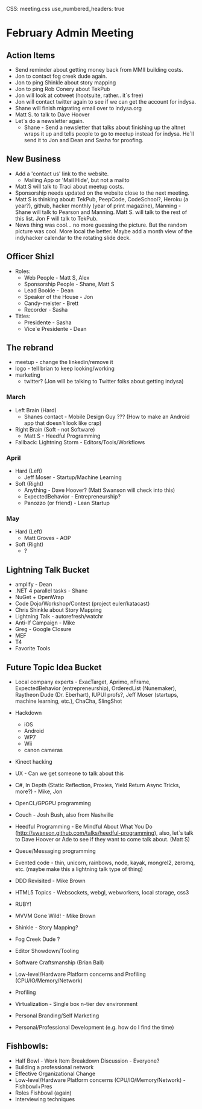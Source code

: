 CSS: meeting.css
use_numbered_headers: true

# February Admin Meeting

## Action Items
* Send reminder about getting money back from MMII building costs.
* Jon to contact fog creek dude again.
* Jon to ping Shinkle about story mapping
* Jon to ping Rob Conery about TekPub
* Jon will look at cotweet (hootsuite, rather.. it`s free)
* Jon will contact twitter again to see if we can get the account for indysa.
* Shane will finish migrating email over to indysa.org
* Matt S. to talk to Dave Hoover
* Let`s do a newsletter again.
  * Shane - Send a newsletter that talks about finishing up the altnet wraps it up and tells people to go to meetup instead for indysa.  He`ll send it to Jon and Dean and Sasha for proofing.


## New Business
* Add a 'contact us' link to the website.
  * Mailing App or 'Mail Hide', but not a mailto
* Matt S will talk to Traci about meetup costs.
* Sponsorship needs updated on the website close to the next meeting.
* Matt S is thinking about: TekPub, PeepCode, CodeSchool?, Heroku (a year?), github, hacker monthly (year of print magazine), Manning - Shane will talk to Pearson and Manning.  Matt S. will talk to the rest of this list.  Jon F will talk to TekPub.
* News thing was cool... no more guessing the picture.  But the random picture was cool.  More local the better. Maybe add a month view of the indyhacker calendar to the rotating slide deck.

## Officer Shizl
* Roles:
  * Web People - Matt S, Alex
  * Sponsorship People - Shane, Matt S
  * Lead Bookie - Dean
  * Speaker of the House - Jon
  * Candy-meister - Brett
  * Recorder - Sasha
* Titles:
  * Presidente - Sasha
  * Vice`e Presidente - Dean


## The rebrand
* meetup - change the linkedin/remove it
* logo - tell brian to keep looking/working
* marketing
  * twitter? (Jon will be talking to Twitter folks about getting indysa)

### March
* Left Brain (Hard)
  * Shanes contact - Mobile Design Guy ??? (How to make an Android app that doesn`t look like crap)
* Right Brain (Soft - not Software)
  * Matt S - Heedful Programming
* Fallback: Lightning Storm - Editors/Tools/Workflows

### April
* Hard (Left)
  * Jeff Moser - Startup/Machine Learning
* Soft (Right)
  * Anything - Dave Hoover? (Matt Swanson will check into this)
  * ExpectedBehavior - Entrepreneurship?
  * Panozzo (or friend) - Lean Startup

### May
* Hard (Left)
  * Matt Groves - AOP
* Soft (Right)
  * ?

## Lightning Talk Bucket
* amplify - Dean
* .NET 4 parallel tasks - Shane
* NuGet + OpenWrap
* Code Dojo/Workshop/Contest (project euler/katacast)
* Chris Shinkle about Story Mapping
* Lightning Talk - autorefresh/watchr
* Anti-If Campaign - Mike
* Greg - Google Closure
* MEF
* T4
* Favorite Tools

## Future Topic Idea Bucket
* Local company experts - ExacTarget, Aprimo, nFrame, ExpectedBehavior (entrepreneurship), OrderedList (Nunemaker), Raytheon Dude (Dr. Eberhart), IUPUI profs?, Jeff Moser (startups, machine learning, etc.), ChaCha, SlingShot
* Hackdown
  * iOS
  * Android
  * WP7
  * Wii
  * canon cameras

* Kinect hacking
* UX - Can we get someone to talk about this
* C#, In Depth (Static Reflection, Proxies, Yield Return Async Tricks, more?) - Mike, Jon
* OpenCL/GPGPU programming
* Couch - Josh Bush, also from Nashville
* Heedful Programming - Be Mindful About What You Do (http://swanson.github.com/talks/heedful-programming), also, let`s talk to Dave Hoover or Ade to see if they want to come talk about. (Matt S)
* Queue/Messaging programming
* Evented code - thin, unicorn, rainbows, node, kayak, mongrel2, zeromq, etc. (maybe make this a lightning talk type of thing)
* DDD Revisited - Mike Brown
* HTML5 Topics - Websockets, webgl, webworkers, local storage, css3
* RUBY!
* MVVM Gone Wild! - Mike Brown
* Shinkle - Story Mapping?
* Fog Creek Dude ?
* Editor Showdown/Tooling
* Software Craftsmanship (Brian Ball)
* Low-level/Hardware Platform concerns and Profiling (CPU/IO/Memory/Network)
* Profiling 
* Virtualization - Single box n-tier dev environment
* Personal Branding/Self Marketing
* Personal/Professional Development (e.g. how do I find the time)

## Fishbowls:
* Half Bowl - Work Item Breakdown Discussion - Everyone?
* Building a professional network
* Effective Organizational Change
* Low-level/Hardware Platform concerns (CPU/IO/Memory/Network) - Fishbowl+Pres
* Roles Fishbowl (again)
* Interviewing techniques
